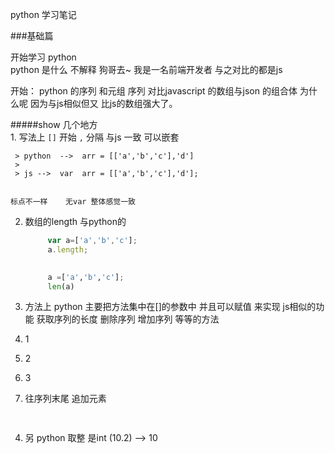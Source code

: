 python 学习笔记

###基础篇 

开始学习 python  
python 是什么 不解释 狗哥去~
我是一名前端开发者 与之对比的都是js

开始：
python 的序列 和元组 
序列  对比javascript  的数组与json 的组合体 为什么呢 
因为与js相似但又 比js的数组强大了。

#####show 几个地方  
1. 
 写法上 `[]` 开始  `,` 分隔  与js 一致 
 可以嵌套 
	
	 > python  -->  arr = [['a','b','c'],'d'] 
	 > 
	 > js -->  var  arr = [['a','b','c'],'d'];


  	标点不一样    无var 整体感觉一致

2. 数组的length  与python的

   ````javascript
		var a=['a','b','c'];
		a.length;
		
   ````
   ````python
		a =['a','b','c'];
		len(a)		
   ````

3. 方法上 python 主要把方法集中在[]的参数中 并且可以赋值 来实现  js相似的功能 获取序列的长度  删除序列  增加序列 等等的方法
 1. 1
 2. 2
 3. 3
 4. 往序列末尾 追加元素 
  ````python
		 

  `````


4. 另 python 取整 是int (10.2)   --> 10 


   





